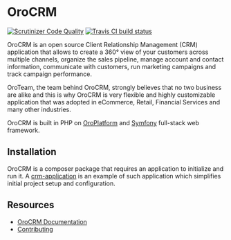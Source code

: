 # OroCRM

[![Scrutinizer Code Quality](https://scrutinizer-ci.com/g/oroinc/crm/badges/quality-score.png?b=master)](https://scrutinizer-ci.com/g/oroinc/crm/?branch=master) [![Travis CI build status](https://travis-ci.org/oroinc/crm.svg?branch=master)](https://travis-ci.org/oroinc/crm)

OroCRM is an open source Client Relationship Management (CRM) application that allows to create a 360° view
of your customers across multiple channels, organize the sales pipeline, manage account and contact information,
communicate with customers, run marketing campaigns and track campaign performance.  

OroTeam, the team behind OroCRM, strongly believes that no two business are alike and this is why OroCRM
is very flexible and highly customizable application that was adopted in eCommerce, Retail, Financial Services
and many other industries. 

OroCRM is built in PHP on [OroPlatform](https://github.com/orocrm/platform) and [Symfony](http://symfony.com/) full-stack 
web framework. 

## Installation

OroCRM is a composer package that requires an application to initialize and run it.
A [crm-application](https://github.com/orocrm/crm-application) is an example of such application which
simplifies initial project setup and configuration.

Resources
---------

  * [OroCRM Documentation](https://doc.oroinc.com)
  * [Contributing](https://doc.oroinc.com/community/contribute/)
